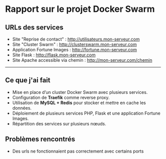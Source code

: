 # Rapport sur le projet Docker Swarm

## URLs des services

- Site "Reprise de contact" : http://utilisateurs.mon-serveur.com
- Site "Cluster Swarm" : http://clusterswarm.mon-serveur.com
- Application Fortune Images : http://fortune.mon-serveur.com
- Site Flask : http://flask.mon-serveur.com
- Site Apache accessible via chemin : http://mon-serveur.com/chemin

---

## Ce que j'ai fait

- Mise en place d’un cluster Docker Swarm avec plusieurs services.
- Configuration de **Traefik** comme reverse proxy.
- Utilisation de **MySQL + Redis** pour stocker et mettre en cache les données.
- Déploiement de plusieurs services PHP, Flask et une application Fortune Images.
- Répartition des services sur plusieurs nœuds.

## Problèmes rencontrés

- Des urls ne fonctionnaient pas correctement avec certains ports
